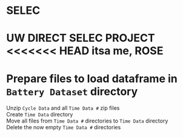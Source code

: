 # SELEC
UW DIRECT SELEC PROJECT
<<<<<<< HEAD
itsa me, ROSE
=======

# Prepare files to load dataframe in `Battery Dataset` directory
Unzip `Cycle Data` and all `Time Data #` zip files <br />
Create `Time Data` directory <br />
Move all files from `Time Data #` directories to `Time Data` directory <br />
Delete the now empty `Time Data #` directories <br />
